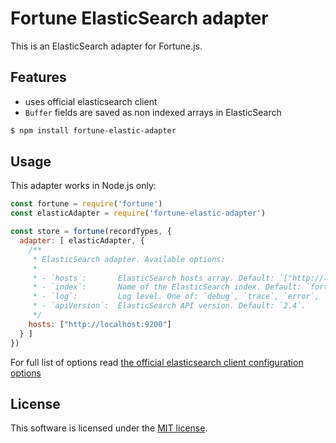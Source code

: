 # Fortune ElasticSearch adapter

This is an ElasticSearch adapter for Fortune.js. 

## Features

- uses official elasticsearch client
- `Buffer` fields are saved as non indexed arrays in ElasticSearch


```sh
$ npm install fortune-elastic-adapter
```


## Usage

This adapter works in Node.js only:

```js
const fortune = require('fortune')
const elasticAdapter = require('fortune-elastic-adapter')

const store = fortune(recordTypes, {
  adapter: [ elasticAdapter, {
    /**
     * ElasticSearch adapter. Available options:
     *
     * - `hosts`:       ElasticSearch hosts array. Default: `["http://localhost:9200"]`.
     * - `index`:       Name of the ElasticSearch index. Default: `fortune`.
     * - `log`:         Log level. One of: `debug`, `trace`, `error`, `warning`. Default: `error`.
     * - `apiVersion`:  ElasticSearch API version. Default: `2.4`.
     */
    hosts: ["http://localhost:9200"]
  } ]
})
```

For full list of options read [the official elasticsearch client configuration options](https://www.elastic.co/guide/en/elasticsearch/client/javascript-api/current/client-configuration.html)


## License

This software is licensed under the [MIT license](https://raw.githubusercontent.com/fortunejs/fortune-indexeddb/master/LICENSE).
